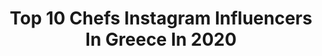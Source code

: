 ---
title: Top 10 Chefs Instagram Influencers In Greece In 2020
description: >-
  Find top chefs Instagram influencers in Greece in 2020. Most popular hashtags: #cooking #foodporn #cheflife #food.
platform: Instagram
hits: 41
text_top: Identify the best Instagram influencers on inBeat.
text_bottom: inBeat holds 41 Instagram influencers like this in Greece for you to connect with.
profiles:
  - username: "georgepapakostas"
    fullname: >-
      George Papakostas
    bio: >-
      Chef | Restaurateur | Consultant | Traveller @theburgerjoint @vittoriagati
    location: "Greece"
    followers: 32710
    engagement: 721
    commentsToLikes: 0.007933
    id: ck5zkf7thjdgm0i14esrcsglx
    verified: false
    hashtags: "#apolafsteypefthina, #travellife, #cheersforthecause, #visitgreece"
  - username: "christosglossidis"
    fullname: >-
      Χρηστος Γλωσσιδης
    bio: >-
      Head chef at @laresidencemykonos 🔪🥢 Private chef at @starchanneltv Born and raised in Athens 🏢 Waiting for the unexpected 👹 Until Entropy win.
    location: "Greece"
    followers: 28883
    engagement: 696
    commentsToLikes: 0.006247
    id: ck13cg2lp05wk0i19xnqb7vaq
    verified: false
    hashtags: "#chefslife, #sundaymood, #pasta, #neasmirni"
  - username: "alsisinanaj"
    fullname: >-
      Alsi Sinanaj
    bio: >-
      • Enthusiast • Easy & Delicious Meals for Everyone • TV Chef / Alsi’s Celebrity Cooking #alsisinanajfood • I'm getting back to my old roots. ⤵️
    location: "Greece"
    followers: 25721
    engagement: 317
    commentsToLikes: 0.022011
    id: ck6uelf2armi10j715roaoxrm
    verified: false
    hashtags: "#restaurant, #island, #foodporn, #alsisinanajfood"
  - username: "panostogias"
    fullname: >-
      Panos Togias
    bio: >-
      Executive Chef 📌Facebook 〰Panos Togias 🍎Official Page Facebook 〰Πάνος Τόγιας 📩Email ➖ panosstogias58@gmail.com 🤝Dm for collab
    location: "Greece"
    followers: 31046
    engagement: 983
    commentsToLikes: 0.008813
    id: ck6txhnxjxw5f0j71clm9lohv
    verified: false
    hashtags: "#black, #cheflife, #finedinning, #white"
  - username: "marinou_nicol"
    fullname: >-
      Νικόλ Μαρίνου
    bio: >-
      Τεχνικός μαγειρικής τέχνης 👩‍🍳 Private Chef 🔪 Recipes 🌮🍲 Food photography 🥗📸 @kokkinosprotathlitis @mamasou.gr
    location: "Greece"
    followers: 3610
    engagement: 1379
    commentsToLikes: 0.180360
    id: ckf5rlqzyd4k10j23ceeobut1
    verified: false
    hashtags: "#comfortfood, #instafood, #foodforfuel, #huffposttaste"
  - username: "spiridoula_karampoutaki"
    fullname: >-
      spiridoyla~karampoutaki
    bio: >-
      💪WOMAN CHEF💪 👩‍🍳@masterchefgr Greece🥈Final 2 🎉 📩Email: spiridoulakarampoutaki@gmail.com 📁FB:spiridoyla karampoytaki 🤝DM for collaboration
    location: "Greece"
    followers: 26634
    engagement: 705
    commentsToLikes: 0.221651
    id: ck6txhn7yxw2q0j71z9hzm9rm
    verified: false
    hashtags: "#instagram, #girl, #restaurant, #girlpower"
  - username: "iamvakiaros"
    fullname: >-
      Lambros Vakiaros
    bio: >-
      Passionate Chef 🎯💯. Founder of @flavoritsofficial #MindBlowing 🤯 Seasoning Blends. Currently Sharing Recipes on TV 🎥 @starkoukou. MasterChef 🏆 Winner.
    location: "Greece"
    followers: 68730
    engagement: 479
    commentsToLikes: 0.051064
    id: ck15qsfcc4esd0i190l4qabct
    verified: true
    hashtags: "#amfilohiasgi, #mitikas, #whyistayhungry, #hiking"
  - username: "savvas__lichanidis"
    fullname: >-
      Savvas Lixanidis
    bio: >-
      Chef 🔪 - see you all juju bar restaurant @jujubarrestaurant
    location: "Greece"
    followers: 42225
    engagement: 472
    commentsToLikes: 0.014094
    id: ck5q4upylqbml0i11anrn069q
    verified: false
    hashtags: "#cooking, #lovecooking, #cheflife, #comingsoon"
  - username: "argirobarbarigou"
    fullname: >-
      Argiro Barbarigou
    bio: >-
      🔪 Greek Chef • TV Host • Cookbook Author 🍳argiro.gr 🍽 @PapadakisRestaurant 🧿Δες περισσότερα εδώ 👇
    location: "Greece"
    followers: 500381
    engagement: 159
    commentsToLikes: 0.066671
    id: ck5pvfdqahm110i11229pair7
    verified: true
    hashtags: "#food, #recipeoftheday, #breakfasttime, #argirobarbarigou"
  - username: "dimitris_konidaris"
    fullname: >-
      Dimitris konidaris
    bio: >-
      Head pastry Chef at @sovolosofficial Athens Greece🇬🇷
    location: "Greece"
    followers: 32720
    engagement: 352
    commentsToLikes: 0.022366
    id: ck0w0bc9mdcb00i19yp40m6f4
    verified: false
    hashtags: "#pastrychef, #picoftheday, #chocolatelover, #amazing"
---